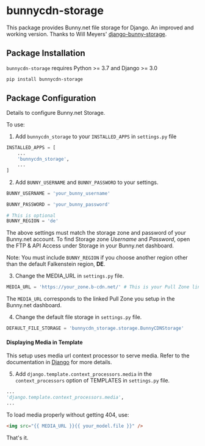 # bunnycdn-storage

This package provides Bunny.net file storage for Django.
An improved and working version. Thanks to Will Meyers' [django-bunny-storage](https://github.com/willmeyers/django-bunny-storage).

## Package Installation

`bunnycdn-storage` requires Python >= 3.7 and Django >= 3.0

```bash
pip install bunnycdn-storage
```

## Package Configuration

Details to configure Bunny.net Storage.

To use:

1. Add `bunnycdn_storage` to your `INSTALLED_APPS` in `settings.py` file

```python
INSTALLED_APPS = [
    ...
    'bunnycdn_storage',
    ...
]
```

2. Add `BUNNY_USERNAME` and `BUNNY_PASSWORD` to your settings.

```python
BUNNY_USERNAME = 'your_bunny_username'

BUNNY_PASSWORD = 'your_bunny_password'

# This is optional
BUNNY_REGION = 'de'
```

The above settings must match the storage zone and password of your Bunny.net account. To find Storage zone *Username* and *Password*, open the FTP & API Access under Storage in your Bunny.net dashboard.

Note: You must include `BUNNY_REGION` if you choose another region other than the default Falkenstein region, **DE**. 

3. Change the MEDIA_URL in `settings.py` file.

```python
MEDIA_URL = 'https://your_zone.b-cdn.net/' # This is your Pull Zone linked hostname
```

The `MEDIA_URL` corresponds to the linked Pull Zone you setup in the Bunny.net dashboard.

4. Change the default file storage in `settings.py` file.

```python
DEFAULT_FILE_STORAGE = 'bunnycdn_storage.storage.BunnyCDNStorage'
```

#### Displaying Media in Template

This setup uses media url context processor to serve media. Refer to the documentation in [Django](https://docs.djangoproject.com/en/dev/ref/settings/#std:setting-MEDIA_URL) for more details.

5. Add `django.template.context_processors.media` in the `context_processors` option of TEMPLATES in `settings.py` file.

```python
...
'django.template.context_processors.media',
...
```

To load media properly without getting 404, use:

```html
<img src="{{ MEDIA_URL }}{{ your_model.file }}" />
```

That's it.